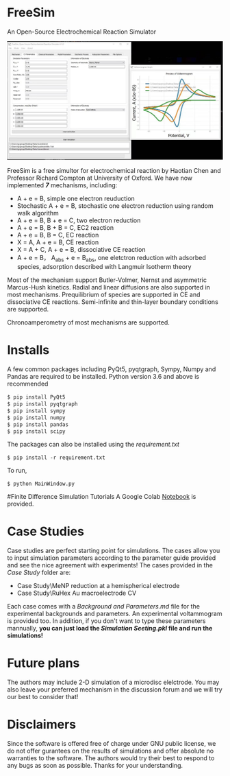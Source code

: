 # FreeSim
 An Open-Source Electrochemical Reaction Simulator

![Intro](Icons/FreeSimIntro.jpg)

FreeSim is a free simultor for electrochemical reaction by Haotian Chen and Professor Richard Compton at University of Oxford. 
We have now implemented ***7*** mechanisms, including:

* A + e = B, simple one electron reuduction 
* Stochastic A + e = B, stochastic one electron reduction using random walk algorithm
* A + e = B, B + e = C, two electron reduction
* A + e = B, B + B = C, EC2 reaction 
* A + e = B, B = C, EC reaction 
* X = A, A + e = B, CE reaction 
* X = A + C, A + e = B, dissociative CE reaction
* A + e = B， A<sub>abs</sub> + e = B<sub>abs</sub>, one eletctron reduction with adsorbed species, adsorption described with Langmuir Isotherm theory

Most of the mechanism support Butler-Volmer, Nernst and asymmetric Marcus-Hush kinetics. Radial and linear diffusions are also supported in most mechanisms. Prequilibrium of species are supported in CE and dissociative CE reactions. Semi-infinite and thin-layer boundary conditions are supported.

Chronoamperometry of most mechanisms are supported. 


# Installs
A few common packages including PyQt5, pyqtgraph, Sympy, Numpy and Pandas are required to be installed. Python version 3.6 and above is recommended

```
$ pip install PyQt5
$ pip install pyqtgraph
$ pip install sympy
$ pip install numpy
$ pip install pandas
$ pip install scipy
```

The packages can also be installed using the *requirement.txt*

```
$ pip install -r requirement.txt
```

To run,

```
$ python MainWindow.py
```
#Finite Difference Simulation Tutorials
A Google Colab  [Notebook](https://colab.research.google.com/drive/1dv3ZKD5io7FAsoq-KWWVFZOnAWLW5cnT?usp=sharing) is provided. 


# Case Studies
Case studies are perfect starting point for simulations. The cases allow you to input simulation parameters according to the parameter guide provided and see the nice agreement with experiments! The cases provided in the *Case Study* folder are:

* Case Study\MeNP reduction at a hemispherical electrode
* Case Study\RuHex Au macroelectrode CV

Each case comes with a *Background and Parameters.md* file for the experimental backgrounds and parameters. An experimental voltammogram is provided too. In addition, if you don't want to type these parameters mannually, **you can just load the *Simulation Seeting.pkl* file and run the simulations!**





# Future plans
The authors may include 2-D simulation of a microdisc elelctrode. You may also leave your preferred mechanism in the discussion forum and we will try our best to consider that! 


# Disclaimers
Since the software is offered free of charge under GNU public license, we do not offer gurantees on the results of simulations and offer absolute no warranties to the software. The authors would try their best to respond to any bugs as soon as possible. Thanks for your understanding.



